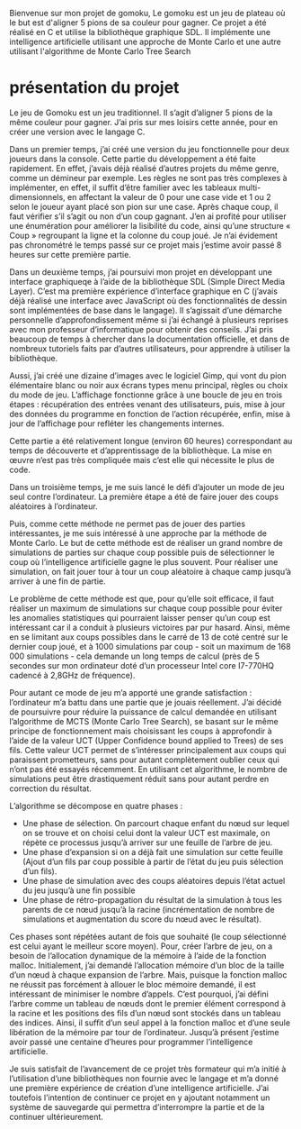 Bienvenue sur mon projet de gomoku,
Le gomoku est un jeu de plateau où le but est d'aligner 5 pions de sa couleur pour gagner.
Ce projet a été réalisé en C et utilise la bibliothèque graphique SDL.
Il implémente une intelligence artificielle utilisant une approche de Monte Carlo et une autre utilisant l'algorithme de Monte Carlo Tree Search

# présentation du projet

<p>    Le jeu de Gomoku est un jeu traditionnel. Il s’agit d’aligner 5 pions de la même couleur pour gagner. J’ai pris sur mes loisirs cette année, pour en créer une version avec le langage C.</p>

<p>    Dans un premier temps, j’ai créé une version du jeu fonctionnelle pour deux joueurs dans la console. Cette partie du développement a été faite rapidement. En effet, j’avais déjà réalisé d’autres projets du même genre, comme un démineur par exemple. Les règles ne sont pas très complexes à implémenter, en effet, il suffit d’être familier avec les tableaux multi-dimensionnels, en affectant la valeur de 0 pour une case vide et 1 ou 2 selon le joueur ayant placé son pion sur une case. Après chaque coup, il faut vérifier s’il s’agit ou non d’un coup gagnant. J’en ai profité pour utiliser une énumération pour améliorer la lisibilité du code, ainsi qu’une structure « Coup » regroupant la ligne et la colonne du coup joué.
Je n’ai évidement pas chronométré le temps passé sur ce projet mais j’estime avoir passé  8 heures sur cette première partie.
</p>

</p>Dans un deuxième temps, j’ai poursuivi mon projet en développant une interface graphiqueqe à l’aide de la bibliothèque SDL (Simple Direct Media Layer). C’est ma première expérience d’interface graphique en C (j’avais déjà réalisé une interface avec JavaScript  où des fonctionnalités de dessin sont implémentées de base dans le langage). Il s’agissait d’une démarche personnelle d’approfondissement même si j’ai échangé à plusieurs reprises avec mon professeur d’informatique pour obtenir des conseils. J’ai pris beaucoup de temps à chercher dans la documentation officielle, et dans de nombreux tutoriels faits par d’autres utilisateurs, pour apprendre à utiliser la bibliothèque. 
</p>

<p>Aussi, j’ai créé une dizaine d’images avec le logiciel Gimp, qui vont du pion élémentaire blanc ou noir aux écrans types menu principal, règles ou choix du mode de jeu. L’affichage fonctionne grâce à une boucle de jeu en trois étapes : récupération des entrées venant des utilisateurs, puis, mise à jour des données du programme en fonction de l’action récupérée, enfin, mise à jour de l’affichage pour refléter les changements internes. </p>

<p>Cette partie a été relativement longue (environ 60 heures) correspondant au temps de découverte et d’apprentissage de la bibliothèque. La mise en œuvre n’est pas très compliquée mais c’est elle qui nécessite le plus de code.</p>

<p>    Dans un troisième temps, je me suis lancé le défi d’ajouter un mode de jeu seul contre l’ordinateur. La première étape a été de faire jouer des coups aléatoires à l’ordinateur. </p>

<p>Puis, comme cette méthode ne permet pas de jouer des parties intéressantes, je me suis intéressé à une approche par la méthode de Monte Carlo. Le but de cette méthode est de réaliser un grand nombre de simulations de parties sur chaque coup possible puis de sélectionner le coup où l’intelligence artificielle gagne le plus souvent. Pour réaliser une simulation, on fait jouer tour à tour un coup aléatoire à chaque camp jusqu’à arriver à une fin de partie.</p>

<p>Le problème de cette méthode est que, pour qu’elle soit efficace, il faut réaliser un maximum de simulations sur chaque coup possible pour éviter les anomalies statistiques qui pourraient laisser penser qu’un coup est intéressant car il a conduit à plusieurs victoires par pur hasard. Ainsi, même en se limitant aux coups possibles dans le carré de 13 de coté centré sur le dernier coup joué, et à 1000 simulations par coup - soit un maximum de 168 000 simulations - cela demande un long temps de calcul (près de 5 secondes sur mon ordinateur doté d’un processeur Intel core I7-770HQ cadencé à 2,8GHz de fréquence). </p>

<p>Pour autant ce mode de jeu m’a apporté une grande satisfaction : l’ordinateur m’a battu dans une partie que je jouais réellement.
J’ai décidé de poursuivre pour réduire la puissance de calcul demandée en utilisant l’algorithme de MCTS (Monte Carlo Tree Search), se basant sur le même principe de fonctionnement mais choisissant les coups à approfondir à l’aide de la valeur UCT (Upper Confidence bound applied to Trees) de ses fils. Cette valeur UCT permet de s’intéresser principalement aux coups qui paraissent prometteurs, sans pour autant complètement oublier ceux qui n’ont pas été essayés récemment. En utilisant cet algorithme, le nombre de simulations peut être drastiquement réduit sans pour autant perdre en correction du résultat.</p>	

<p>L’algorithme se décompose en quatre phases :
	<ul>
	<li>Une phase de sélection. On parcourt chaque enfant du nœud sur lequel on se trouve et on 	choisi celui dont la valeur UCT est maximale, on répète ce processus jusqu’à arriver sur une 	feuille de l’arbre de jeu.</li>
	<li>Une phase d’expansion si on a déjà fait une simulation sur cette feuille (Ajout d’un  fils 	par coup possible à partir de l’état du jeu puis sélection d’un fils).</li>
	<li>Une phase de simulation avec des coups aléatoires depuis l’état actuel du jeu jusqu’à une 	fin possible </li>
	<li> Une phase de rétro-propagation du  résultat de la simulation à tous les parents de ce nœud 	jusqu’à la racine (incrémentation de nombre de simulations et augmentation du score du 	nœud 	avec le résultat).</li>
	</ul>	
	
Ces phases sont répétées autant de fois que souhaité (le coup sélectionné est celui ayant le meilleur score moyen). 
Pour, créer l’arbre de jeu, on a besoin de l’allocation dynamique de la mémoire à l’aide de la fonction malloc. Initialement, j’ai demandé l’allocation mémoire d’un bloc de la taille d’un nœud à chaque expansion de l’arbre. Mais, puisque la fonction malloc ne réussit pas forcément à allouer le bloc mémoire demandé, il est intéressant de minimiser le nombre d’appels. C’est pourquoi, j’ai défini l’arbre comme un tableau de nœuds dont le premier élément correspond à la racine et les positions des fils d’un nœud sont stockés dans un tableau des indices. Ainsi, il suffit d’un seul appel à la fonction malloc et d’une seule libération de la mémoire par tour de l’ordinateur.
Jusqu’à présent j’estime avoir passé une centaine d’heures pour programmer l’intelligence artificielle.
</p>

<p>    Je suis satisfait de l’avancement de ce projet très formateur qui m’a initié à l’utilisation d’une bibliothèques non fournie avec le langage et m’a donné une première expérience de création d’une intelligence artificielle. J’ai toutefois l’intention de continuer ce projet en y ajoutant notamment un système de sauvegarde qui permettra d’interrompre la partie et de la continuer ultérieurement. </p>
